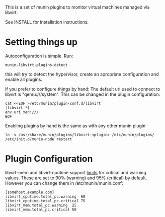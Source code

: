 This is a set of munin plugins to monitor virtual machines managed via libvirt.

See INSTALL for installation instructions.

Setting things up
=================

Autoconfiguration is simple. Run:

    munin-libvirt-plugins-detect

this will try to detect the hypervisor, create an apropriate configuration and
enable all plugins.

If you prefer to configure things by hand: The default uri used to connect to
libvirt is "qemu:///system". This can be changed in the plugin configuration:

    cat <<EOF >/etc/munin/plugin-conf.d/libvirt
	[libvirt-*]
	env.uri xen:///
	EOF

Enabling plugins by hand is the same as with any other munin plugin:

    ln -s /usr/share/munin/plugins/libvirt-<plugin> /etc/munin/plugins/
    /etc/init.d/munin-node restart

Plugin Configuration
====================

libvirt-mem and libvirt-cputime support [limits][] for critical and warning
values. These are set to 90% (warning) and 95% (critical) by default. However
you can change them in /etc/munin/munin.conf:

    [somehost.example.com]
    libvirt_cputime.total_pc.warning  60
	libvirt_cputime.total_pc.critical 75
	libvirt_mem.total_pc.warning  25
	libvirt_mem.total_pc.critical 50

[limits]: http://munin.projects.linpro.no/wiki/HowToContact

